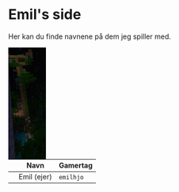 # Emil's side

Her kan du finde navnene på dem jeg spiller med.

<img src="tree.png" align="left" width="15%">

|       | Navn        | Gamertag |
|-------|-------------|----------|
|       | Emil (ejer) | `emilhjo`|

